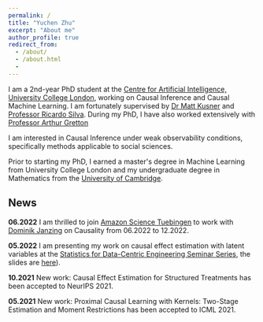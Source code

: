 ```yaml
---
permalink: /
title: "Yuchen Zhu"
excerpt: "About me"
author_profile: true
redirect_from:
  - /about/
  - /about.html
  -
---
```

I am a 2nd-year PhD student at the [Centre for Artificial Intelligence, University College London](https://www.ucl.ac.uk/ai-centre/), working on Causal Inference and Causal Machine Learning. I am fortunately supervised by [Dr Matt Kusner](http://mkusner.github.io) and [Professor Ricardo Silva](http://www.homepages.ucl.ac.uk/~ucgtrbd/). During my PhD, I have also worked extensively with [Professor Arthur Gretton](https://www.gatsby.ucl.ac.uk/~gretton/)

I am interested in Causal Inference under weak observability conditions, specifically methods applicable to social sciences.

Prior to starting my PhD, I earned a master's degree in Machine Learning from University College London and my undergraduate degree in Mathematics from the [University of Cambridge](https://www.maths.cam.ac.uk).

## News

**06.2022** I am thrilled to join [Amazon Science Tuebingen](https://www.amazon.science/locations/tubingen) to work with [Dominik Janzing](https://janzing.github.io) on Causality from 06.2022 to 12.2022. 

**05.2022** I am presenting my work on causal effect estimation with latent variables at the [Statistics for Data-Centric Engineering Seminar Series](https://sites.google.com/view/dce-reading-group), the slides are [here](https://yuchen-zhu.github.io/files/S-DCE-talk.pdf)).

**10.2021** New work: Causal Effect Estimation for Structured Treatments has been accepted to NeurIPS 2021. 

**05.2021** New work: Proximal Causal Learning with Kernels: Two-Stage Estimation and Moment Restrictions has been accepted to ICML 2021.
